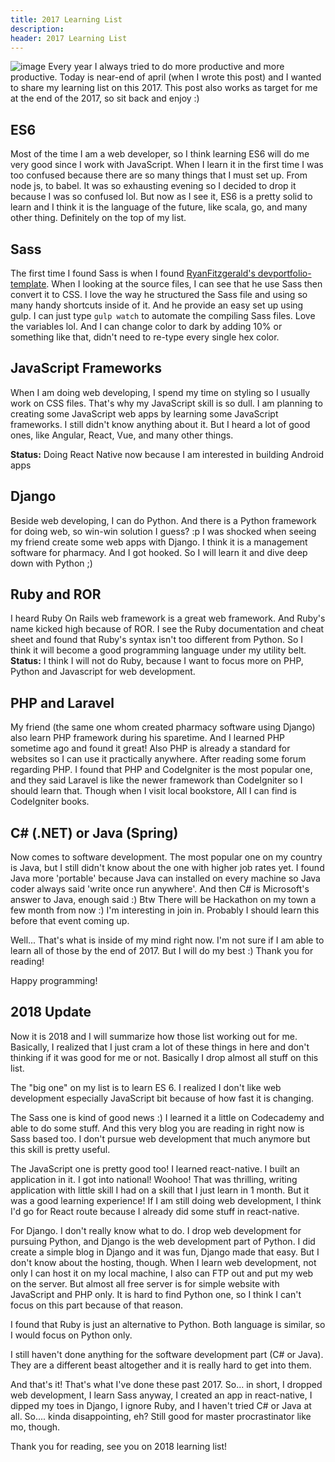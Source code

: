 ```yaml
---
title: 2017 Learning List
description: 
header: 2017 Learning List
---
```


![image](http://www.publicdomainpictures.net/pictures/160000/velka/poste-de-travail-et-technologie.jpg "Computer")
Every year I always tried to do more productive and more productive. Today is near-end of april (when I wrote this post) and I wanted to share my learning list on this 2017. This post also works as target for me at the end of the 2017, so sit back and enjoy :)

## ES6
Most of the time I am a web developer, so I think learning ES6 will do me very good since I work with JavaScript. When I learn it in the first time I was too confused because there are so many things that I must set up. From node js, to babel. It was so exhausting evening so I decided to drop it because I was so confused lol. But now as I see it, ES6 is a pretty solid to learn and I think it is the language of the future, like scala, go, and many other thing. Definitely on the top of my list.

## Sass
The first time I found Sass is when I found [RyanFitzgerald's devportfolio-template](https://ryanfitzgerald.github.io/devportfolio-template/). When I looking at the source files, I can see that he use Sass then convert it to CSS. I love the way he structured the Sass file and using so many handy shortcuts inside of it. And he provide an easy set up using gulp. I can just type `gulp watch` to automate the compiling Sass files. Love the variables lol. And I can change color to dark by adding 10% or something like that, didn't need to re-type every single hex color.

## JavaScript Frameworks
When I am doing web developing, I spend my time on styling so I usually work on CSS files. That's why my JavaScript skill is so dull. I am planning to creating some JavaScript web apps by learning some JavaScript frameworks. I still didn't know anything about it. But I heard a lot of good ones, like Angular, React, Vue, and many other things.

**Status:** Doing React Native now because I am interested in building Android apps

## Django
Beside web developing, I can do Python. And there is a Python framework for doing web, so win-win solution I guess? :p I was shocked when seeing my friend create some web apps with Django. I think it is a management software for pharmacy. And I got hooked. So I will learn it and dive deep down with Python ;)

## Ruby and ROR
I heard Ruby On Rails web framework is a great web framework. And Ruby's name kicked high because of ROR. I see the Ruby documentation and cheat sheet and found that Ruby's syntax isn't too different from Python. So I think it will become a good programming language under my utility belt.
**Status:** I think I will not do Ruby, because I want to focus more on PHP, Python and Javascript for web development.

## PHP and Laravel
My friend (the same one whom created pharmacy software using Django) also learn PHP framework during his sparetime. And I learned PHP sometime ago and found it great! Also PHP is already a standard for websites so I can use it practically anywhere. After reading some forum regarding PHP. I found that PHP and CodeIgniter is the most popular one, and they said Laravel is like the newer framework than CodeIgniter so I should learn that. Though when I visit local bookstore, All I can find is CodeIgniter books.

## C# (.NET) or Java (Spring)
Now comes to software development. The most popular one on my country is Java, but I still didn't know about the one with higher job rates yet. I found Java more 'portable' because Java can installed on every machine so Java coder always said 'write once run anywhere'. And then C# is Microsoft's answer to Java, enough said :) Btw There will be Hackathon on my town a few month from now :) I'm interesting in join in. Probably I should learn this before that event coming up.

Well... That's what is inside of my mind right now. I'm not sure if I am able to learn all of those by the end of 2017. But I will do my best :) Thank you for reading!

Happy programming!

## 2018 Update

Now it is 2018 and I will summarize how those list working out for me. Basically, I realized that I just cram a lot of these things in here and don't thinking if it was good for me or not. Basically I drop almost all stuff on this list.

The "big one" on my list is to learn ES 6. I realized I don't like web development especially JavaScript bit because of how fast it is changing.

The Sass one is kind of good news :) I learned it a little on Codecademy and able to do some stuff. And this very blog you are reading in right now is Sass based too. I don't pursue web development that much anymore but this skill is pretty useful.

The JavaScript one is pretty good too! I learned react-native. I built an application in it. I got into national! Woohoo! That was thrilling, writing application with little skill I had on a skill that I just learn in 1 month. But it was a good learning experience! If I am still doing web development, I think I'd go for React route because I already did some stuff in react-native.

For Django. I don't really know what to do. I drop web development for pursuing Python, and Django is the web development part of Python. I did create a simple blog in Django and it was fun, Django made that easy. But I don't know about the hosting, though. When I learn web development, not only I can host it on my local machine, I also can FTP out and put my web on the server. But almost all free server is for simple website with JavaScript and PHP only. It is hard to find Python one, so I think I can't focus on this part because of that reason.

I found that Ruby is just an alternative to Python. Both language is similar, so I would focus on Python only.

I still haven't done anything for the software development part (C# or Java). They are a different beast altogether and it is really hard to get into them.

And that's it! That's what I've done these past 2017. So... in short, I dropped web development, I learn Sass anyway, I created an app in react-native, I dipped my toes in Django, I ignore Ruby, and I haven't tried C# or Java at all. So.... kinda disappointing, eh? Still good for master procrastinator like mo, though.

Thank you for reading, see you on 2018 learning list!
